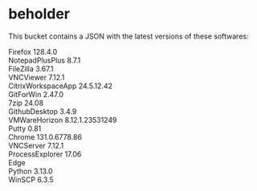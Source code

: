# beholder
This bucket contains a JSON with the latest versions of these softwares:

Firefox            128.4.0          
NotepadPlusPlus    8.7.1            
FileZilla          3.67.1           
VNCViewer          7.12.1           
CitrixWorkspaceApp 24.5.12.42       
GitForWin          2.47.0           
7zip               24.08            
GithubDesktop      3.4.9            
VMWareHorizon      8.12.1.23531249  
Putty              0.81             
Chrome             131.0.6778.86    
VNCServer          7.12.1           
ProcessExplorer    17.06            
Edge                              
Python             3.13.0           
WinSCP             6.3.5            



